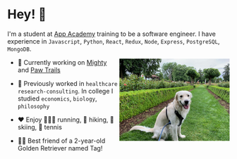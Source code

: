 # Hey! 👋

I'm a student at [App Academy](https:github.com/appacademy) training to be a software engineer. I have experience in `Javascript`, `Python`, `React`, `Redux`, `Node`, `Express`, `PostgreSQL`, `MongoDB`.

<img align="right" src="tag.jpeg" width="250"  />

- 🌱 Currently working on [Mighty](https://github.com/matt-ramotar/mighty) and [Paw Trails](https://github.com/matt-ramotar/pawtrails)

- 🧰 Previously worked in `healthcare` `research-consulting`. In college I studied `economics`, `biology`, `philosophy`

- ❤️ Enjoy 🏃🏽‍♂️ running, 🥾 hiking, 🎿 skiing, 🎾 tennis

- 🐕‍🦺 Best friend of a 2-year-old Golden Retriever named Tag!
